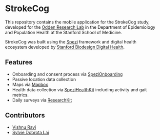<!--

This source file is part of the StrokeCog based on the Stanford Spezi Template Application project

SPDX-FileCopyrightText: 2023 Stanford University

SPDX-License-Identifier: MIT

-->

# StrokeCog

This repository contains the mobile application for the StrokeCog study, developed for the [Odden Research Lab](https://michelleodden.com) in the Department of Epidemiology and Population Health at the Stanford School of Medicine.

StrokeCog was built using the [Spezi](https://github.com/StanfordSpezi/Spezi) framework and digital health ecosystem developed by [Stanford Biodesign Digital Health](https://bdh.stanford.edu/).

## Features

- Onboarding and consent process via [SpeziOnboarding](https://github.com/StanfordSpezi/SpeziOnboarding)
- Passive location data collection
- Maps via [Mapbox](https://www.mapbox.com/)
- Health data collection via [SpeziHealthKit](https://github.com/stanfordspezi/spezihealthkit) including activity and gait metrics.
- Daily surveys via [ResearchKit](https://www.apple.com/lae/researchkit/)

## Contributors

- [Vishnu Ravi](https://github.com/vishnuravi)
- [Sylvie Dobrota Lai](https://github.com/sylvieddl)